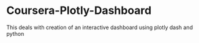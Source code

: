 # Coursera-Plotly-Dashboard
This deals with creation of an interactive dashboard using plotly dash and python

